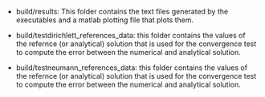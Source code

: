 
- build/results: This folder contains the text files generated by the executables and a matlab plotting file that plots them.

- build/testdirichlett_references_data: this folder contains the values of the refernce (or analytical) solution that is used for the convergence test to compute the error between the numerical and analytical solution.

- build/testneumann_references_data: this folder contains the values of the refernce (or analytical) solution that is used for the convergence test to compute the error between the numerical and analytical solution.
